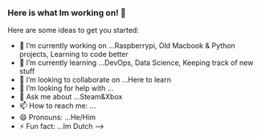 ### Here is what Im working on! 👋


Here are some ideas to get you started:

- 🔭 I’m currently working on ...Raspberrypi, Old Macbook & Python projects, Learning to code better
- 🌱 I’m currently learning ...DevOps, Data Science, Keeping track of new stuff
- 👯 I’m looking to collaborate on ...Here to learn
- 🤔 I’m looking for help with ...
- 💬 Ask me about ...Steam&Xbox
- 📫 How to reach me: ...
- 😄 Pronouns: ...He/Him
- ⚡ Fun fact: ...Im Dutch
-->
